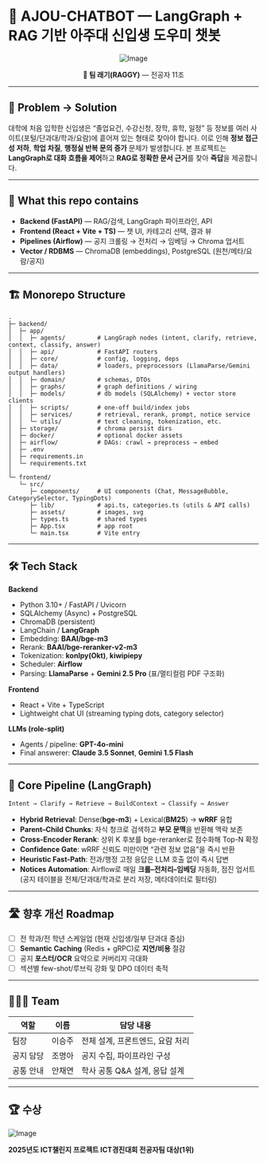 # 🐯 AJOU-CHATBOT — LangGraph + RAG 기반 아주대 신입생 도우미 챗봇



<div align="center">
  
![Image](https://github.com/user-attachments/assets/467dd9ae-69c0-428d-9c54-12afc4aea22a)

**📌 팀 래기(RAGGY)** — 전공자 11조  

</div>

---

## 🎯 Problem → Solution

대학에 처음 입학한 신입생은 “졸업요건, 수강신청, 장학, 휴학, 일정” 등 정보를 여러 사이트(포털/단과대/학과/요람)에 흩어져 있는 형태로 찾아야 합니다. 이로 인해 **정보 접근성 저하**, **학업 차질**, **행정실 반복 문의 증가** 문제가 발생합니다. 본 프로젝트는 **LangGraph로 대화 흐름을 제어**하고 **RAG로 정확한 문서 근거**를 찾아 **즉답**을 제공합니다.

---

## 🧩 What this repo contains

- **Backend (FastAPI)** — RAG/검색, LangGraph 파이프라인, API
- **Frontend (React + Vite + TS)** — 챗 UI, 카테고리 선택, 결과 뷰
- **Pipelines (Airflow)** — 공지 크롤링 → 전처리 → 임베딩 → Chroma 업서트
- **Vector / RDBMS** — ChromaDB (embeddings), PostgreSQL (원천/메타/요람/공지)

---

## 🏗️ Monorepo Structure

```
.
├─ backend/
│  ├─ app/
│  │  ├─ agents/         # LangGraph nodes (intent, clarify, retrieve, context, classify, answer)
│  │  ├─ api/            # FastAPI routers
│  │  ├─ core/           # config, logging, deps
│  │  ├─ data/           # loaders, preprocessors (LlamaParse/Gemini output handlers)
│  │  ├─ domain/         # schemas, DTOs
│  │  ├─ graphs/         # graph definitions / wiring
│  │  ├─ models/         # db models (SQLAlchemy) + vector store clients
│  │  ├─ scripts/        # one-off build/index jobs
│  │  ├─ services/       # retrieval, rerank, prompt, notice service
│  │  └─ utils/          # text cleaning, tokenization, etc.
│  ├─ storage/           # chroma persist dirs
│  ├─ docker/            # optional docker assets
│  ├─ airflow/           # DAGs: crawl → preprocess → embed
│  ├─ .env
│  ├─ requirements.in
│  └─ requirements.txt
│
└─ frontend/
   └─ src/
      ├─ components/     # UI components (Chat, MessageBubble, CategorySelector, TypingDots)
      ├─ lib/            # api.ts, categories.ts (utils & API calls)
      ├─ assets/         # images, svg
      ├─ types.ts        # shared types
      ├─ App.tsx         # app root
      └─ main.tsx        # Vite entry
```

---

## 🛠️ Tech Stack

**Backend**
- Python 3.10+ / FastAPI / Uvicorn
- SQLAlchemy (Async) + PostgreSQL
- ChromaDB (persistent)
- LangChain / **LangGraph**
- Embedding: **BAAI/bge-m3**
- Rerank: **BAAI/bge-reranker-v2-m3**
- Tokenization: **konlpy(Okt)**, **kiwipiepy**
- Scheduler: **Airflow**
- Parsing: **LlamaParse** + **Gemini 2.5 Pro** (표/멀티컬럼 PDF 구조화)

**Frontend**
- React + Vite + TypeScript
- Lightweight chat UI (streaming typing dots, category selector)

**LLMs (role-split)**
- Agents / pipeline: **GPT-4o-mini**
- Final answerer: **Claude 3.5 Sonnet**, **Gemini 1.5 Flash**

---

## 🧠 Core Pipeline (LangGraph)

```
Intent → Clarify → Retrieve → BuildContext → Classify → Answer
```

- **Hybrid Retrieval**: Dense(**bge-m3**) + Lexical(**BM25**) → **wRRF** 융합  
- **Parent–Child Chunks**: 자식 청크로 검색하고 **부모 문맥**을 반환해 맥락 보존  
- **Cross-Encoder Rerank**: 상위 K 후보를 bge-reranker로 점수화해 Top-N 확정  
- **Confidence Gate**: wRRF 신뢰도 미만이면 “관련 정보 없음”을 즉시 반환  
- **Heuristic Fast-Path**: 전과/행정 고정 응답은 LLM 호출 없이 즉시 답변  
- **Notices Automation**: Airflow로 매일 **크롤–전처리–임베딩** 자동화, 점진 업서트  
  (공지 테이블을 전체/단과대/학과로 분리 저장, 메타데이터로 필터링)

---

## 🛣️ 향후 개선 Roadmap

- [ ] 전 학과/전 학년 스케일업 (현재 신입생/일부 단과대 중심)  
- [ ] **Semantic Caching** (Redis + gRPC)로 **지연/비용** 절감  
- [ ] 공지 **포스터/OCR** 요약으로 커버리지 극대화  
- [ ] 섹션별 few-shot/루브릭 강화 및 DPO 데이터 축적

---

## 🧑‍🤝‍🧑 Team

| 역할        | 이름     | 담당 내용 |
|-------------|----------|-----------|
| 팀장        | 이승주   | 전체 설계, 프론트엔드, 요람 처리 |
| 공지 담당   | 조명아   | 공지 수집, 파이프라인 구성 |
| 공통 안내   | 안채연   | 학사 공통 Q&A 설계, 응답 설계 |


---

## 🏆 수상

![Image](https://github.com/user-attachments/assets/1de3b0cc-6fe1-4e07-a128-35a14363b9ec)

**2025년도 ICT챌린지 프로젝트 ICT경진대회 전공자팀 대상(1위)**
